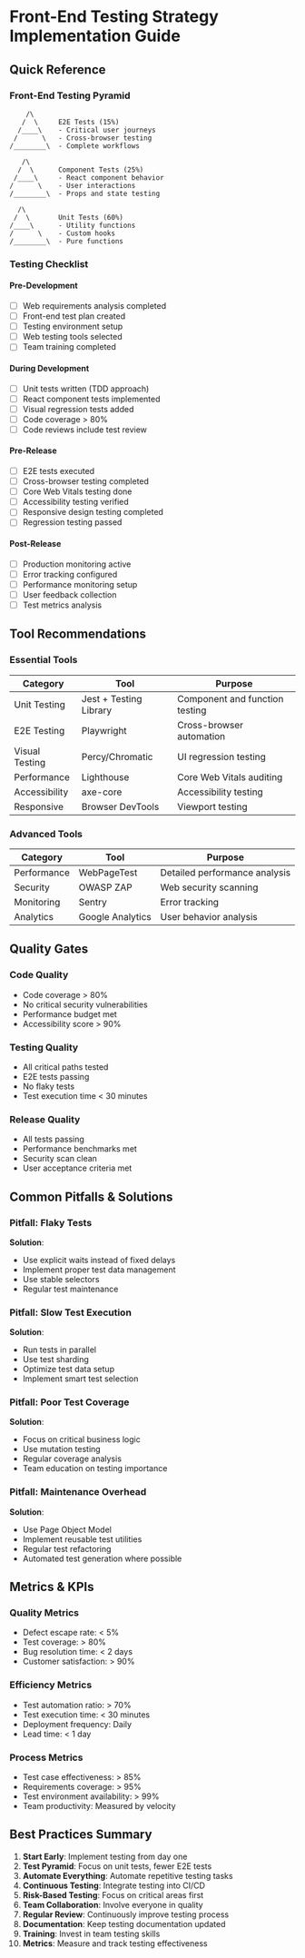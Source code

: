 # Front-End Testing Strategy Implementation Guide

## Quick Reference

### Front-End Testing Pyramid
```
    /\
   /  \     E2E Tests (15%)
  /____\    - Critical user journeys
 /      \   - Cross-browser testing
/________\  - Complete workflows

   /\
  /  \      Component Tests (25%)
 /____\     - React component behavior
/      \    - User interactions
/________\  - Props and state testing

  /\
 /  \       Unit Tests (60%)
/____\      - Utility functions
/      \    - Custom hooks
/________\  - Pure functions
```

### Testing Checklist

#### **Pre-Development**
- [ ] Web requirements analysis completed
- [ ] Front-end test plan created
- [ ] Testing environment setup
- [ ] Web testing tools selected
- [ ] Team training completed

#### **During Development**
- [ ] Unit tests written (TDD approach)
- [ ] React component tests implemented
- [ ] Visual regression tests added
- [ ] Code coverage > 80%
- [ ] Code reviews include test review

#### **Pre-Release**
- [ ] E2E tests executed
- [ ] Cross-browser testing completed
- [ ] Core Web Vitals testing done
- [ ] Accessibility testing verified
- [ ] Responsive design testing completed
- [ ] Regression testing passed

#### **Post-Release**
- [ ] Production monitoring active
- [ ] Error tracking configured
- [ ] Performance monitoring setup
- [ ] User feedback collection
- [ ] Test metrics analysis

## Tool Recommendations

### **Essential Tools**
| Category | Tool | Purpose |
|----------|------|---------|
| Unit Testing | Jest + Testing Library | Component and function testing |
| E2E Testing | Playwright | Cross-browser automation |
| Visual Testing | Percy/Chromatic | UI regression testing |
| Performance | Lighthouse | Core Web Vitals auditing |
| Accessibility | axe-core | Accessibility testing |
| Responsive | Browser DevTools | Viewport testing |

### **Advanced Tools**
| Category | Tool | Purpose |
|----------|------|---------|
| Performance | WebPageTest | Detailed performance analysis |
| Security | OWASP ZAP | Web security scanning |
| Monitoring | Sentry | Error tracking |
| Analytics | Google Analytics | User behavior analysis |

## Quality Gates

### **Code Quality**
- Code coverage > 80%
- No critical security vulnerabilities
- Performance budget met
- Accessibility score > 90%

### **Testing Quality**
- All critical paths tested
- E2E tests passing
- No flaky tests
- Test execution time < 30 minutes

### **Release Quality**
- All tests passing
- Performance benchmarks met
- Security scan clean
- User acceptance criteria met

## Common Pitfalls & Solutions

### **Pitfall: Flaky Tests**
**Solution**: 
- Use explicit waits instead of fixed delays
- Implement proper test data management
- Use stable selectors
- Regular test maintenance

### **Pitfall: Slow Test Execution**
**Solution**:
- Run tests in parallel
- Use test sharding
- Optimize test data setup
- Implement smart test selection

### **Pitfall: Poor Test Coverage**
**Solution**:
- Focus on critical business logic
- Use mutation testing
- Regular coverage analysis
- Team education on testing importance

### **Pitfall: Maintenance Overhead**
**Solution**:
- Use Page Object Model
- Implement reusable test utilities
- Regular test refactoring
- Automated test generation where possible

## Metrics & KPIs

### **Quality Metrics**
- Defect escape rate: < 5%
- Test coverage: > 80%
- Bug resolution time: < 2 days
- Customer satisfaction: > 90%

### **Efficiency Metrics**
- Test automation ratio: > 70%
- Test execution time: < 30 minutes
- Deployment frequency: Daily
- Lead time: < 1 day

### **Process Metrics**
- Test case effectiveness: > 85%
- Requirements coverage: > 95%
- Test environment availability: > 99%
- Team productivity: Measured by velocity

## Best Practices Summary

1. **Start Early**: Implement testing from day one
2. **Test Pyramid**: Focus on unit tests, fewer E2E tests
3. **Automate Everything**: Automate repetitive testing tasks
4. **Continuous Testing**: Integrate testing into CI/CD
5. **Risk-Based Testing**: Focus on critical areas first
6. **Team Collaboration**: Involve everyone in quality
7. **Regular Review**: Continuously improve testing process
8. **Documentation**: Keep testing documentation updated
9. **Training**: Invest in team testing skills
10. **Metrics**: Measure and track testing effectiveness
